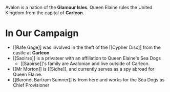 Avalon is a nation of the **Glamour Isles**.  Queen Elaine rules the United Kingdom from the capital of **Carleon**.

# In Our Campaign
- [[Rafe Gage]] was involved in the theft of the [[Cypher Disc]] from the castle at **Carleon**
- [[Saoirse]] is a privateer with an affiliation to Queen Elaine's Sea Dogs
	- [[Saoirse]]'s family are Avalonian and live outside of Carleon.
- [[Mr Morton]] is [[Sidhe]], and currently serves as a spy abroad for Queen Elaine.
- [[Baronet Bartram Sumner]] is from here and works for the Sea Dogs as Chief Provisioner